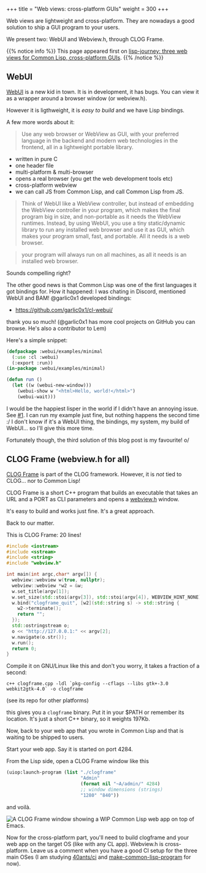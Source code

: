 +++
title = "Web views: cross-platform GUIs"
weight = 300
+++

Web views are lightweight and cross-platform. They are nowadays a good
solution to ship a GUI program to your users.

We present two: WebUI and Webview.h, through CLOG Frame.

{{% notice info %}}
This page appeared first on [lisp-journey: three web views for Common Lisp, cross-platform GUIs](https://lisp-journey.gitlab.io/blog/three-web-views-for-common-lisp--cross-platform-guis/).
{{% /notice %}}

## WebUI

[WebUI](https://github.com/webui-dev/webui/) is a new kid in town. It is in development, it has bugs. You can view it as a wrapper around a browser window (or webview.h).

However it is ligthweight, it is *easy to build* and we have Lisp bindings.

A few more words about it:

>  Use any web browser or WebView as GUI, with your preferred language in the backend and modern web technologies in the frontend, all in a lightweight portable library.

- written in pure C
- one header file
- multi-platform & multi-browser
- opens a real browser (you get the web development tools etc)
- cross-platform webview
- we can call JS from Common Lisp, and call Common Lisp from JS.

> Think of WebUI like a WebView controller, but instead of embedding the WebView controller in your program, which makes the final program big in size, and non-portable as it needs the WebView runtimes. Instead, by using WebUI, you use a tiny static/dynamic library to run any installed web browser and use it as GUI, which makes your program small, fast, and portable. All it needs is a web browser.

> your program will always run on all machines, as all it needs is an installed web browser.

Sounds compelling right?

The other good news is that Common Lisp was one of the first languages
it got bindings for. How it happened: I was chating in Discord, mentioned WebUI and BAM! @garlic0x1 developed bindings:

- https://github.com/garlic0x1/cl-webui/

thank you so much! (@garlic0x1 has more cool projects on GitHub you can browse. He's also a contributor to Lem)

Here's a simple snippet:


```lisp
(defpackage :webui/examples/minimal
  (:use :cl :webui)
  (:export :run))
(in-package :webui/examples/minimal)

(defun run ()
  (let ((w (webui-new-window)))
    (webui-show w "<html>Hello, world!</html>")
    (webui-wait)))
```

I would be the happiest lisper in the world if I didn't have an annoying issue. See [#1](https://github.com/garlic0x1/cl-webui/issues/1). I can run my example just fine, but nothing happens the second time :/ I don't know if it's a WebUI thing, the bindings, my system, my build of WebUI… so I'll give this more time.

Fortunately though, the third solution of this blog post is my favourite! o/

## CLOG Frame (webview.h for all)

[CLOG Frame](https://github.com/rabbibotton/clog/tree/main/clogframe)
is part of the CLOG framework. However, it is *not* tied to CLOG… nor
to Common Lisp!

CLOG Frame is a short C++ program that builds an executable that takes
an URL and a PORT as CLI parameters and opens a [webview.h](https://github.com/webview/webview) window.

It's easy to build and works just fine. It's a great approach.

Back to our matter.

This is CLOG Frame: 20 lines!

```Cpp
#include <iostream>
#include <sstream>
#include <string>
#include "webview.h"

int main(int argc,char* argv[]) {
  webview::webview w(true, nullptr);
  webview::webview *w2 = &w;
  w.set_title(argv[1]);
  w.set_size(std::stoi(argv[3]), std::stoi(argv[4]), WEBVIEW_HINT_NONE);
  w.bind("clogframe_quit", [w2](std::string s) -> std::string {
    w2->terminate();
    return "";
  });
  std::ostringstream o;
  o << "http://127.0.0.1:" << argv[2];
  w.navigate(o.str());
  w.run();
  return 0;
}
```

Compile it on GNU/Linux like this and don't you worry, it takes a fraction of a second:

    c++ clogframe.cpp -ldl `pkg-config --cflags --libs gtk+-3.0 webkit2gtk-4.0` -o clogframe

(see its repo for other platforms)

this gives you a `clogframe` binary. Put it in your $PATH or remember its location. It's just a short C++ binary, so it weights 197Kb.

Now, back to your web app that you wrote in Common Lisp and that is
waiting to be shipped to users.

Start your web app. Say it is started on port 4284.

From the Lisp side, open a CLOG Frame window like this


```lisp
(uiop:launch-program (list "./clogframe"
                           "Admin"
                           (format nil "~A/admin/" 4284)
                           ;; window dimensions (strings)
                           "1280" "840"))
```

and voilà.


![](https://lisp-journey.gitlab.io/images/clogframe-on-top-emacs.png "A CLOG Frame window showing a WIP Common Lisp web app on top of Emacs.")

Now for the cross-platform part, you'll need to build clogframe and
your web app on the target OS (like with any CL app). Webview.h is cross-platform.
Leave us a comment when you have a good CI setup for the three main OSes (I am studying [40ants/ci](https://github.com/40ants/ci/) and [make-common-lisp-program](https://github.com/melusina-org/make-common-lisp-program/) for now).
